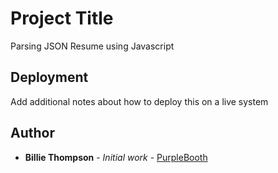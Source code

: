 # Project Title

Parsing  JSON Resume using  Javascript


## Deployment

Add additional notes about how to deploy this on a live system


## Author

* **Billie Thompson** - *Initial work* - [PurpleBooth](https://github.com/PurpleBooth)


